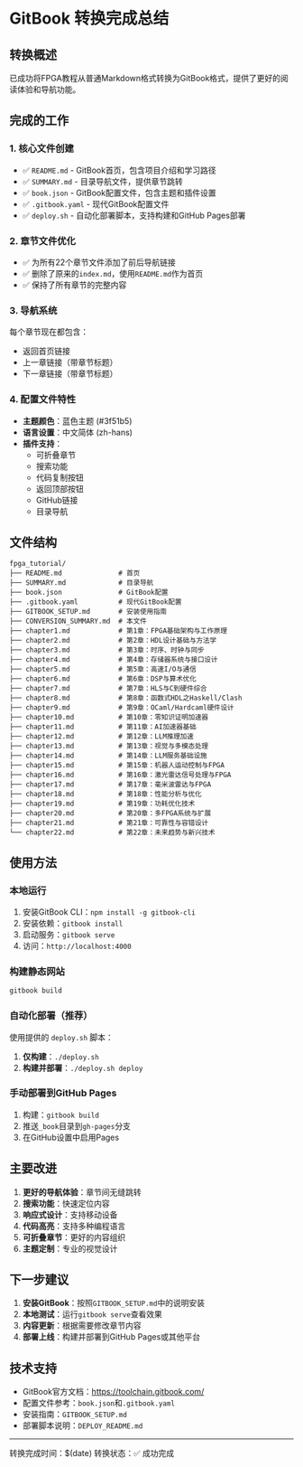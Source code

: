 # GitBook 转换完成总结

## 转换概述

已成功将FPGA教程从普通Markdown格式转换为GitBook格式，提供了更好的阅读体验和导航功能。

## 完成的工作

### 1. 核心文件创建
- ✅ `README.md` - GitBook首页，包含项目介绍和学习路径
- ✅ `SUMMARY.md` - 目录导航文件，提供章节跳转
- ✅ `book.json` - GitBook配置文件，包含主题和插件设置
- ✅ `.gitbook.yaml` - 现代GitBook配置文件
- ✅ `deploy.sh` - 自动化部署脚本，支持构建和GitHub Pages部署

### 2. 章节文件优化
- ✅ 为所有22个章节文件添加了前后导航链接
- ✅ 删除了原来的`index.md`，使用`README.md`作为首页
- ✅ 保持了所有章节的完整内容

### 3. 导航系统
每个章节现在都包含：
- 返回首页链接
- 上一章链接（带章节标题）
- 下一章链接（带章节标题）

### 4. 配置文件特性
- **主题颜色**：蓝色主题 (#3f51b5)
- **语言设置**：中文简体 (zh-hans)
- **插件支持**：
  - 可折叠章节
  - 搜索功能
  - 代码复制按钮
  - 返回顶部按钮
  - GitHub链接
  - 目录导航

## 文件结构

```
fpga_tutorial/
├── README.md              # 首页
├── SUMMARY.md             # 目录导航
├── book.json              # GitBook配置
├── .gitbook.yaml          # 现代GitBook配置
├── GITBOOK_SETUP.md       # 安装使用指南
├── CONVERSION_SUMMARY.md  # 本文件
├── chapter1.md            # 第1章：FPGA基础架构与工作原理
├── chapter2.md            # 第2章：HDL设计基础与方法学
├── chapter3.md            # 第3章：时序、时钟与同步
├── chapter4.md            # 第4章：存储器系统与接口设计
├── chapter5.md            # 第5章：高速I/O与通信
├── chapter6.md            # 第6章：DSP与算术优化
├── chapter7.md            # 第7章：HLS与C到硬件综合
├── chapter8.md            # 第8章：函数式HDL之Haskell/Clash
├── chapter9.md            # 第9章：OCaml/Hardcaml硬件设计
├── chapter10.md           # 第10章：零知识证明加速器
├── chapter11.md           # 第11章：AI加速器基础
├── chapter12.md           # 第12章：LLM推理加速
├── chapter13.md           # 第13章：视觉与多模态处理
├── chapter14.md           # 第14章：LLM服务基础设施
├── chapter15.md           # 第15章：机器人运动控制与FPGA
├── chapter16.md           # 第16章：激光雷达信号处理与FPGA
├── chapter17.md           # 第17章：毫米波雷达与FPGA
├── chapter18.md           # 第18章：性能分析与优化
├── chapter19.md           # 第19章：功耗优化技术
├── chapter20.md           # 第20章：多FPGA系统与扩展
├── chapter21.md           # 第21章：可靠性与容错设计
└── chapter22.md           # 第22章：未来趋势与新兴技术
```

## 使用方法

### 本地运行
1. 安装GitBook CLI：`npm install -g gitbook-cli`
2. 安装依赖：`gitbook install`
3. 启动服务：`gitbook serve`
4. 访问：`http://localhost:4000`

### 构建静态网站
```bash
gitbook build
```

### 自动化部署（推荐）
使用提供的 `deploy.sh` 脚本：

1. **仅构建**：`./deploy.sh`
2. **构建并部署**：`./deploy.sh deploy`

### 手动部署到GitHub Pages
1. 构建：`gitbook build`
2. 推送`_book`目录到`gh-pages`分支
3. 在GitHub设置中启用Pages

## 主要改进

1. **更好的导航体验**：章节间无缝跳转
2. **搜索功能**：快速定位内容
3. **响应式设计**：支持移动设备
4. **代码高亮**：支持多种编程语言
5. **可折叠章节**：更好的内容组织
6. **主题定制**：专业的视觉设计

## 下一步建议

1. **安装GitBook**：按照`GITBOOK_SETUP.md`中的说明安装
2. **本地测试**：运行`gitbook serve`查看效果
3. **内容更新**：根据需要修改章节内容
4. **部署上线**：构建并部署到GitHub Pages或其他平台

## 技术支持

- GitBook官方文档：https://toolchain.gitbook.com/
- 配置文件参考：`book.json`和`.gitbook.yaml`
- 安装指南：`GITBOOK_SETUP.md`
- 部署脚本说明：`DEPLOY_README.md`

---

转换完成时间：$(date)
转换状态：✅ 成功完成 